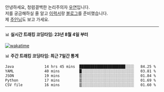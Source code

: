 안녕하세요, 청렴결백한 논리주의자 [우연](https://dev-wooyeon.github.io/quiz-app/)입니다.  
저를 궁금해하실 줄 알고 [이력서](https://ieunune.notion.site/d836ecc9172144d4b39f185b89f16a62)랑 [블로그](https://notion-blog-ieunune.vercel.app)를 준비했습니다.  
제 [주인님](https://www.instagram.com/lovely_hiru_hari_s2/)도 보고 가세요.

---

📊 **실시간 트래킹 코딩타임: 23년 8월 4일 부터**  

[![wakatime](https://wakatime.com/badge/user/099dd627-fdab-4072-b87a-fa91c7a76d8d.svg?style=for-the-badge)](https://wakatime.com/@099dd627-fdab-4072-b87a-fa91c7a76d8d)

📊 **주간 트래킹 코딩타임: 최근 7일간 통계**

<!--START_SECTION:waka-->

```txt
Java              14 hrs 45 mins  █████████████████████░░░░   84.25 %
YAML              40 mins         █░░░░░░░░░░░░░░░░░░░░░░░░   03.81 %
JSON              19 mins         ▒░░░░░░░░░░░░░░░░░░░░░░░░   01.84 %
Python            17 mins         ▒░░░░░░░░░░░░░░░░░░░░░░░░   01.69 %
CSV file          16 mins         ▒░░░░░░░░░░░░░░░░░░░░░░░░   01.60 %
```

<!--END_SECTION:waka-->

<!-- ![](./profile-3d-contrib/profile-night-view.svg)-->

